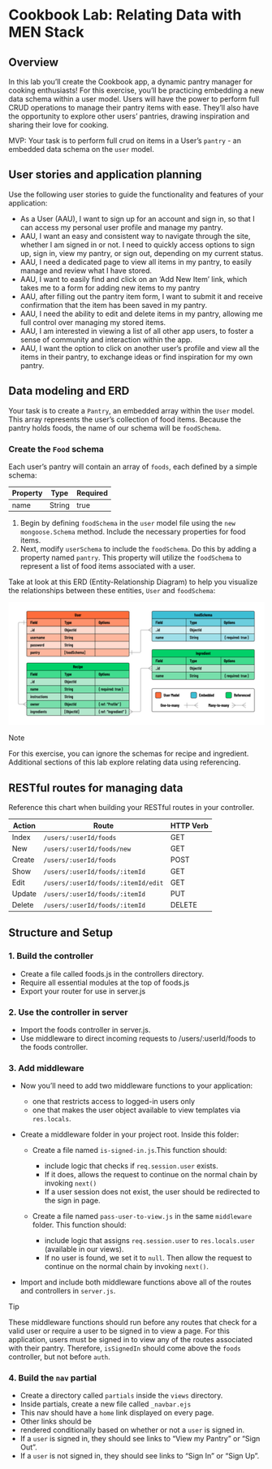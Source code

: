 # Cookbook Lab: Relating Data with MEN Stack

## Overview

In this lab you’ll create the Cookbook app, a dynamic pantry manager for cooking enthusiasts! For this exercise, you’ll be practicing embedding a new data schema within a user model. Users will have the power to perform full CRUD operations to manage their pantry items with ease. They’ll also have the opportunity to explore other users’ pantries, drawing inspiration and sharing their love for cooking.

MVP: Your task is to perform full crud on items in a User’s `pantry` - an embedded data schema on the `user` model.

## User stories and application planning

Use the following user stories to guide the functionality and features of your application:

- As a User (AAU), I want to sign up for an account and sign in, so that I can access my personal user profile and manage my pantry.
- AAU, I want an easy and consistent way to navigate through the site, whether I am signed in or not. I need to quickly access options to sign up, sign in, view my pantry, or sign out, depending on my current status.
- AAU, I need a dedicated page to view all items in my pantry, to easily manage and review what I have stored.
- AAU, I want to easily find and click on an ‘Add New Item’ link, which takes me to a form for adding new items to my pantry
- AAU, after filling out the pantry item form, I want to submit it and receive confirmation that the item has been saved in my pantry.
- AAU, I need the ability to edit and delete items in my pantry, allowing me full control over managing my stored items.
- AAU, I am interested in viewing a list of all other app users, to foster a sense of community and interaction within the app.
- AAU, I want the option to click on another user’s profile and view all the items in their pantry, to exchange ideas or find inspiration for my own pantry.

## Data modeling and ERD

Your task is to create a `Pantry`, an embedded array within the `User` model. This array represents the user’s collection of food items. Because the pantry holds foods, the name of our schema will be `foodSchema`.

### Create the `Food` schema

Each user’s pantry will contain an array of `foods`, each defined by a simple schema:

| Property | Type   | Required |
| -------- | ------ | -------- |
| name     | String | true     |

1. Begin by defining `foodSchema` in the `user` model file using the `new mongoose.Schema` method. Include the necessary properties for food items.
2. Next, modify `userSchema` to include the `foodSchema`. Do this by adding a property named `pantry`. This property will utilize the `foodSchema` to represent a list of food items associated with a user.

Take at look at this ERD (Entity-Relationship Diagram) to help you visualize the relationships between these entities, `User` and `foodSchema`:

![Cookbook ERD](./assets/images/erd.png)

> [!NOTE]
> For this exercise, you can ignore the schemas for recipe and ingredient. Additional sections of this lab explore relating data using referencing.

## RESTful routes for managing data

Reference this chart when building your RESTful routes in your controller.

| Action | Route                               | HTTP Verb |
| ------ | ----------------------------------- | --------- |
| Index  | `/users/:userId/foods`              | GET       |
| New    | `/users/:userId/foods/new`          | GET       |
| Create | `/users/:userId/foods`              | POST      |
| Show   | `/users/:userId/foods/:itemId`      | GET       |
| Edit   | `/users/:userId/foods/:itemId/edit` | GET       |
| Update | `/users/:userId/foods/:itemId`      | PUT       |
| Delete | `/users/:userId/foods/:itemId`      | DELETE    |

## Structure and Setup

### 1. Build the controller

- Create a file called foods.js in the controllers directory.
- Require all essential modules at the top of foods.js
- Export your router for use in server.js

### 2. Use the controller in server

- Import the foods controller in server.js.
- Use middleware to direct incoming requests to /users/:userId/foods to the foods controller.

### 3. Add middleware

- Now you’ll need to add two middleware functions to your application:

  - one that restricts access to logged-in users only
  - one that makes the user object available to view templates via `res.locals`.

- Create a middleware folder in your project root. Inside this folder:

  - Create a file named `is-signed-in.js`.This function should:

    - include logic that checks if `req.session.user` exists.
    - If it does, allows the request to continue on the normal chain by invoking `next()`
    - If a user session does not exist, the user should be redirected to the sign in page.

  - Create a file named `pass-user-to-view.js` in the same `middleware` folder. This function should:

    - include logic that assigns `req.session.user` to `res.locals.user` (available in our views).
    - If no user is found, we set it to `null`. Then allow the request to continue on the normal chain by invoking `next()`.

- Import and include both middleware functions above all of the routes and controllers in `server.js`.

> [!TIP]
> These middleware functions should run before any routes that check for a valid user or require a user to be signed in to view a page.
> For this application, users must be signed in to view any of the routes associated with their pantry. Therefore, `isSignedIn` should come above the `foods` controller, but not before `auth`.

### 4. Build the `nav` partial

- Create a directory called `partials` inside the `views` directory.
- Inside partials, create a new file called `_navbar.ejs`
- This nav should have a `home` link displayed on every page.
- Other links should be
- rendered conditionally based on whether or not a `user` is signed in.
- If a `user` is signed in, they should see links to “View my Pantry” or “Sign Out”.
- If a `user` is not signed in, they should see links to “Sign In” or “Sign Up”.
